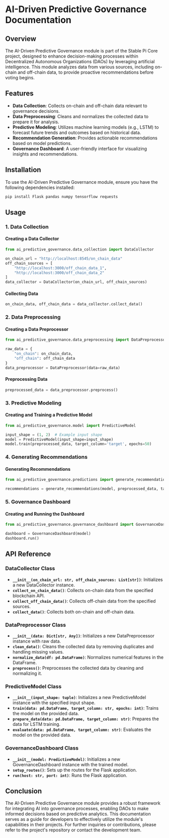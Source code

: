 # AI-Driven Predictive Governance Documentation

## Overview

The AI-Driven Predictive Governance module is part of the Stable Pi Core project, designed to enhance decision-making processes within Decentralized Autonomous Organizations (DAOs) by leveraging artificial intelligence. This module analyzes data from various sources, including on-chain and off-chain data, to provide proactive recommendations before voting begins.

## Features

- **Data Collection**: Collects on-chain and off-chain data relevant to governance decisions.
- **Data Preprocessing**: Cleans and normalizes the collected data to prepare it for analysis.
- **Predictive Modeling**: Utilizes machine learning models (e.g., LSTM) to forecast future trends and outcomes based on historical data.
- **Recommendation Generation**: Provides actionable recommendations based on model predictions.
- **Governance Dashboard**: A user-friendly interface for visualizing insights and recommendations.

## Installation

To use the AI-Driven Predictive Governance module, ensure you have the following dependencies installed:

```bash
pip install Flask pandas numpy tensorflow requests
```

## Usage

### 1. Data Collection

#### Creating a Data Collector

```python
from ai_predictive_governance.data_collection import DataCollector

on_chain_url = "http://localhost:8545/on_chain_data"
off_chain_sources = [
    "http://localhost:3000/off_chain_data_1",
    "http://localhost:3000/off_chain_data_2"
]
data_collector = DataCollector(on_chain_url, off_chain_sources)
```

#### Collecting Data

```python
on_chain_data, off_chain_data = data_collector.collect_data()
```

### 2. Data Preprocessing

#### Creating a Data Preprocessor

```python
from ai_predictive_governance.data_preprocessing import DataPreprocessor

raw_data = {
    "on_chain": on_chain_data,
    "off_chain": off_chain_data
}
data_preprocessor = DataPreprocessor(data=raw_data)
```

#### Preprocessing Data

```python
preprocessed_data = data_preprocessor.preprocess()
```

### 3. Predictive Modeling

#### Creating and Training a Predictive Model

```python
from ai_predictive_governance.model import PredictiveModel

input_shape = (1, 2)  # Example input shape
model = PredictiveModel(input_shape=input_shape)
model.train(preprocessed_data, target_column='target', epochs=50)
```

### 4. Generating Recommendations

#### Generating Recommendations

```python
from ai_predictive_governance.predictions import generate_recommendations

recommendations = generate_recommendations(model, preprocessed_data, target_column='target', num_recommendations=5)
```

### 5. Governance Dashboard

#### Creating and Running the Dashboard

```python
from ai_predictive_governance.governance_dashboard import GovernanceDashboard

dashboard = GovernanceDashboard(model)
dashboard.run()
```

## API Reference

### DataCollector Class

- **`__init__(on_chain_url: str, off_chain_sources: List[str])`**: Initializes a new DataCollector instance.
- **`collect_on_chain_data()`**: Collects on-chain data from the specified blockchain API.
- **`collect_off_chain_data()`**: Collects off-chain data from the specified sources.
- **`collect_data()`**: Collects both on-chain and off-chain data.

### DataPreprocessor Class

- **`__init__(data: Dict[str, Any])`**: Initializes a new DataPreprocessor instance with raw data.
- **`clean_data()`**: Cleans the collected data by removing duplicates and handling missing values.
- **`normalize_data(df: pd.DataFrame)`**: Normalizes numerical features in the DataFrame.
- **`preprocess()`**: Preprocesses the collected data by cleaning and normalizing it.

### PredictiveModel Class

- **`__init__(input_shape: tuple)`**: Initializes a new PredictiveModel instance with the specified input shape.
- **`train(data: pd.DataFrame, target_column: str, epochs: int)`**: Trains the model on the provided data.
- **`prepare_data(data: pd.DataFrame, target_column: str)`**: Prepares the data for LSTM training.
- **`evaluate(data: pd.DataFrame, target_column: str)`**: Evaluates the model on the provided data.

### GovernanceDashboard Class

- **`__init__(model: PredictiveModel)`**: Initializes a new GovernanceDashboard instance with the trained model.
- **`setup_routes()`**: Sets up the routes for the Flask application.
- **`run(host: str, port: int)`**: Runs the Flask application.

## Conclusion

The AI-Driven Predictive Governance module provides a robust framework for integrating AI into governance processes, enabling DAOs to make informed decisions based on predictive analytics. This documentation serves as a guide for developers to effectively utilize the module's capabilities in their projects. For further inquiries or contributions, please refer to the project's repository or contact the development team.
